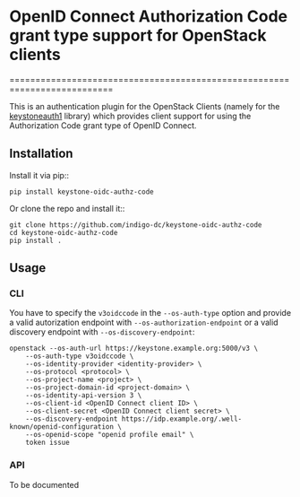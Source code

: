 # OpenID Connect Authorization Code grant type support for OpenStack clients
==========================================================================

This is an authentication plugin for the OpenStack Clients (namely for the
[keystoneauth1](https://github.com/openstack/keystoneauth) library) which
provides client support for using the Authorization Code grant type of OpenID
Connect.

## Installation

Install it via pip::

    pip install keystone-oidc-authz-code

Or clone the repo and install it::

    git clone https://github.com/indigo-dc/keystone-oidc-authz-code
    cd keystone-oidc-authz-code
    pip install .

## Usage

### CLI

You have to specify the `v3oidccode` in the `--os-auth-type` option and provide a
valid autorization endpoint with `--os-authorization-endpoint` or a valid discovery
endpoint with `--os-discovery-endpoint`:

    openstack --os-auth-url https://keystone.example.org:5000/v3 \
        --os-auth-type v3oidccode \
        --os-identity-provider <identity-provider> \
        --os-protocol <protocol> \
        --os-project-name <project> \
        --os-project-domain-id <project-domain> \
        --os-identity-api-version 3 \
        --os-client-id <OpenID Connect client ID> \
        --os-client-secret <OpenID Connect client secret> \
        --os-discovery-endpoint https://idp.example.org/.well-known/openid-configuration \
        --os-openid-scope "openid profile email" \
        token issue

### API

To be documented

